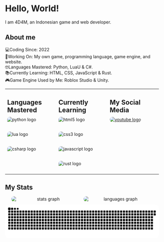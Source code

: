 <h1 align="left">Hello, World!</h1>

<p align="left">I am 4D4M, an Indonesian game and web developer.</p>

<h2 align="left">About me</h2>

<p align="left">
    💻Coding Since: 2022<br>
    🔨Working On: My own game, programming language, game engine, and website.<br>
    🤓Languages Mastered: Python, LuaU & C#.<br>
    📚Currently Learning: HTML, CSS, JavaScript & Rust.<br>
    🎮Game Engine Used by Me: Roblox Studio & Unity.
</p>

<table>
  <tr>
    <td valign="top" width="33%">
      <h2 style="font-size: 1.5em; margin-bottom: 10px;">Languages Mastered</h2>
      <div style="display: flex; flex-wrap: wrap; align-items: center; gap: 8px; border: none;">
        <img src="https://cdn.jsdelivr.net/gh/devicons/devicon/icons/python/python-original.svg" height="40" alt="python logo" style="border-radius: 8px;"/>
        <img src="https://cdn.jsdelivr.net/gh/devicons/devicon/icons/lua/lua-original.svg" height="40" alt="lua logo" style="border-radius: 8px;"/>
        <img src="https://cdn.jsdelivr.net/gh/devicons/devicon/icons/csharp/csharp-original.svg" height="40" alt="csharp logo" style="border-radius: 8px;"/>
      </div>
    </td>
    <td valign="top" width="33%">
      <h2 style="font-size: 1.5em; margin-bottom: 10px;">Currently Learning</h2>
      <div style="display: flex; flex-wrap: wrap; align-items: center; gap: 8px;">
        <img src="https://cdn.jsdelivr.net/gh/devicons/devicon/icons/html5/html5-original.svg" height="40" alt="html5 logo" style="border-radius: 8px;"/>
        <img src="https://cdn.jsdelivr.net/gh/devicons/devicon/icons/css3/css3-original.svg" height="40" alt="css3 logo" style="border-radius: 8px;"/>
        <img src="https://cdn.jsdelivr.net/gh/devicons/devicon/icons/javascript/javascript-original.svg" height="40" alt="javascript logo" style="border-radius: 8px;"/>
        <img src="https://cdn.jsdelivr.net/gh/devicons/devicon/icons/rust/rust-original.svg" height="40" alt="rust logo" style="border-radius: 8px;"/>
      </div>
    </td>
    <td valign="top" width="33%">
      <h2 style="font-size: 1.5em; margin-bottom: 10px;">My Social Media</h2>
      <div style="display: flex; flex-wrap: wrap; align-items: center; gap: 8px;">
        <a href="https://www.youtube.com/@dot4d4m_lol" target="_blank" style="display: block; border-radius: 8px; overflow: hidden;">
            <img src="https://raw.githubusercontent.com/maurodesouza/profile-readme-generator/master/src/assets/icons/social/youtube/default.svg" width="52" height="40" alt="youtube logo" style="border-radius: 8px;"/>
        </a>
      </div>
    </td>
  </tr>
</table>

<h2 align="left">My Stats</h2>

<div align="center">
    <div style="display: flex; flex-wrap: wrap; justify-content: center; gap: 10px;">
        <img src="https://github-readme-stats.vercel.app/api?username=4D4M-lol&hide_title=false&hide_rank=false&show_icons=true&include_all_commits=true&count_private=true&disable_animations=false&theme=github_dark&locale=en&hide_border=true&order=1" width="45%" alt="stats graph" style="border-radius: 12px;"/>
        <img src="https://github-readme-stats.vercel.app/api/top-langs?username=4D4M-lol&locale=en&hide_title=false&layout=compact&card_width=320&langs_count=5&theme=github_dark&hide_border=true&order=2" width="45%" alt="languages graph" style="border-radius: 12px;"/>
        <img src="https://raw.githubusercontent.com/4D4M-lol/4D4M-lol/output/snake.svg" width="100%" alt="Snake animation" style="border-radius: 12px;"/>
    </div>
</div>
